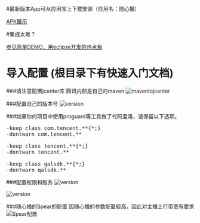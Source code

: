 
#最新版本App可从应用宝上下载安装（应用名：随心播）

[APK展示](http://android.myapp.com/myapp/detail.htm?apkName=com.tencent.qcloud.suixinbo)   

#集成太难？

[参见简单DEMO，用eclipse开发的也点我](https://github.com/zhaoyang21cn/ILiveSDK_Android_Demos)  
            

# 导入配置 (根目录下有快速入门文档)
###请注意配置jcenter库 腾讯内部是自己的maven
![maventojcenter](http://raw.github.com/zhaoyang21cn/Android_Suixinbo/master/raw/settings.png)



###配置自己的版本号
![version](http://raw.github.com/zhaoyang21cn/Android_Suixinbo/master/raw/settings2.png)




###如果你的项目中使用proguard等工具做了代码混淆，请保留以下选项。
<pre>
-keep class com.tencent.**{*;}
-dontwarn com.tencent.**

-keep class tencent.**{*;}
-dontwarn tencent.**

-keep class qalsdk.**{*;}
-dontwarn qalsdk.**
</pre>

###配置权限和服务
![version](http://raw.github.com/zhaoyang21cn/Android_Suixinbo/master/raw/services.png)

![version](http://raw.github.com/zhaoyang21cn/Android_Suixinbo/master/raw/auth.png)




###随心播的Spear的配置
因随心播的参数配置较高，因此对主播上行带宽有要求
![Spear配置](https://raw.githubusercontent.com/zhaoyang21cn/Android_Suixinbo/master/QQ%E6%88%AA%E5%9B%BE20160520170326.jpg)




